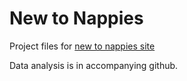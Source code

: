 # New to Nappies

Project files for [new to nappies site](https://newtonappies.com)

Data analysis is in accompanying github.